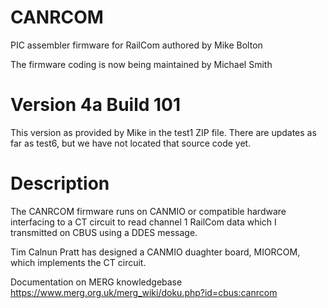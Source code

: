 # CANRCOM

PIC assembler firmware for RailCom authored by Mike Bolton

The firmware coding is now being maintained by Michael Smith

# Version 4a Build 101

This version as provided by Mike in the test1 ZIP file. There are updates as far as test6, but we have not located that source code yet.

# Description

The CANRCOM firmware runs on CANMIO or compatible hardware interfacing to a CT circuit to read channel 1 RailCom data which I transmitted on CBUS using a DDES message. 
 
Tim Calnun Pratt has designed a CANMIO duaghter board, MIORCOM, which implements the CT circuit.
 
Documentation on MERG knowledgebase https://www.merg.org.uk/merg_wiki/doku.php?id=cbus:canrcom


